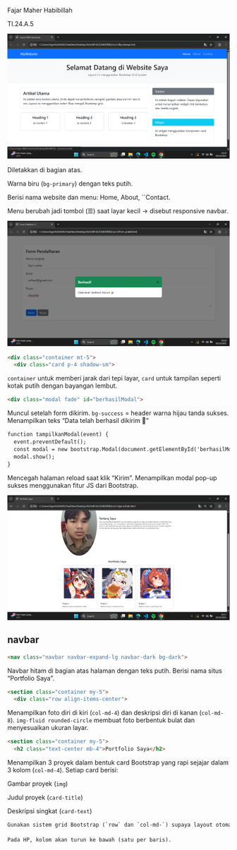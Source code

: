Fajar Maher Habibillah

TI.24.A.5

![foto](https://github.com/FajarMhr24/foto/blob/320825ff59016bad9123a9403f8793e6078b567d/Screenshot%202025-10-29%20221947.png)

Diletakkan di bagian atas.

Warna biru (`bg-primary`) dengan teks putih.

Berisi nama website dan menu: Home, About, ``Contact.

Menu berubah jadi tombol (☰) saat layar kecil → disebut responsive navbar.

![foto](https://github.com/FajarMhr24/foto/blob/320825ff59016bad9123a9403f8793e6078b567d/Screenshot%202025-10-29%20221817.png)

```html
<div class="container mt-5">
  <div class="card p-4 shadow-sm">
```
`container` untuk memberi jarak dari tepi layar,
`card` untuk tampilan seperti kotak putih dengan bayangan lembut.

```html
<div class="modal fade" id="berhasilModal">
```

Muncul setelah form dikirim.
`bg-success` = header warna hijau tanda sukses.
Menampilkan teks “Data telah berhasil dikirim 🎉”

```html
function tampilkanModal(event) {
  event.preventDefault();
  const modal = new bootstrap.Modal(document.getElementById('berhasilModal'));
  modal.show();
}
```

Mencegah halaman reload saat klik “Kirim”.
Menampilkan modal pop-up sukses menggunakan fitur JS dari Bootstrap.

![foto](https://github.com/FajarMhr24/foto/blob/320825ff59016bad9123a9403f8793e6078b567d/Screenshot%202025-10-29%20221729.png)

## navbar

```html
<nav class="navbar navbar-expand-lg navbar-dark bg-dark">
```

Navbar hitam di bagian atas halaman dengan teks putih.
Berisi nama situs “Portfolio Saya”.

```html
<section class="container my-5">
  <div class="row align-items-center">
```

Menampilkan foto diri di kiri (`col-md-4`) dan deskripsi diri di kanan (`col-md-8`).
`img-fluid rounded-circle` membuat foto berbentuk bulat dan menyesuaikan ukuran layar.

```html
<section class="container my-5">
  <h2 class="text-center mb-4">Portfolio Saya</h2>
```

Menampilkan 3 proyek dalam bentuk card Bootstrap yang rapi sejajar dalam 3 kolom (`col-md-4`).
Setiap card berisi:

Gambar proyek (`img`)

Judul proyek (`card-title`)

Deskripsi singkat (`card-text`)

```html
Gunakan sistem grid Bootstrap (`row` dan `col-md-`) supaya layout otomatis menyesuaikan ukuran layar.

Pada HP, kolom akan turun ke bawah (satu per baris).
```
